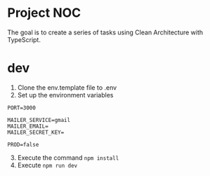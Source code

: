 # Project NOC

The goal is to create a series of tasks using Clean Architecture with TypeScript.

# dev
1. Clone the env.template file to .env
2. Set up the environment variables
```
PORT=3000

MAILER_SERVICE=gmail
MAILER_EMAIL=
MAILER_SECRET_KEY=

PROD=false
```
3. Execute the command ```npm install```
4. Execute ```npm run dev```